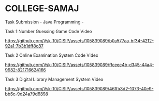 # COLLEGE-SAMAJ
Task Submission - Java Programming -

Task 1 Number Guessing Game Code Video




https://github.com/Vsk-10/CISIP/assets/105839089/b0a577aa-bf34-4212-92a1-7b3b1dff8c87

Task 2 Online Examination System Code Video



https://github.com/Vsk-10/CISIP/assets/105839089/ffceec4b-d345-44a4-9982-821716624166


Task 3 Digital Library Management System Video



https://github.com/Vsk-10/CISIP/assets/105839089/46ffb3d2-1073-40e9-bb6c-9d24a79d6898

